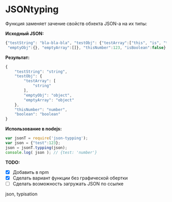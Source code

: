 JSONtyping
==========

Функция заменяет зачение свойств обхекта JSON-a на их типы:

**Исходный JSON:**
```javascript
{"testString": "bla-bla-bla", "testObj": {"testArray":["this", "is", "text"],
 "emptyObj":{}, "emptyArray":[]}, "thisNumber":123, "isBoolean":false}
```

**Результат:**
```javascript
{
    "testString": "string",
    "testObj": {
        "testArray": [
            "string"
        ],
        "emptyObj": "object",
        "emptyArray": "object"
    },
    "thisNumber": "number",
    "boolean": "boolean"
}
```

**Использование в nodejs:**
```javascript
var jsonT = require('json-typping');
var json = {"test":123};
json = jsonT.typping(json);
console.log( json ); // {test: 'number'}
```

**TODO:**
- [x] Добавить в npm
- [x] Сделать вариант функции без графической обертки
- [ ] Сделать возможность загружать JSON по ссылке

json, typisation
